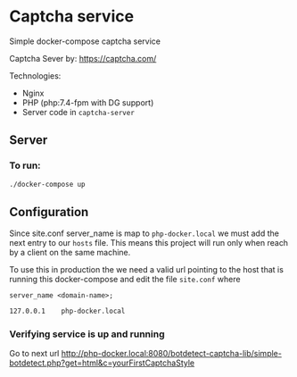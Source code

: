 # Captcha service

Simple docker-compose captcha service

Captcha Sever by: https://captcha.com/

Technologies:

- Nginx
- PHP (php:7.4-fpm with DG support)
- Server code in `captcha-server`

## Server

### To run:

```sh
./docker-compose up
```

## Configuration

Since site.conf server_name is map to `php-docker.local` we must add the next entry to our `hosts` file. This means this project will run only when reach by a client on the same machine.

To use this in production the we need a valid url pointing to the host that is running this docker-compose and edit the file `site.conf` where

```
server_name <domain-name>;
```

```txt
127.0.0.1    php-docker.local
```

### Verifying service is up and running

Go to next url
http://php-docker.local:8080/botdetect-captcha-lib/simple-botdetect.php?get=html&c=yourFirstCaptchaStyle
